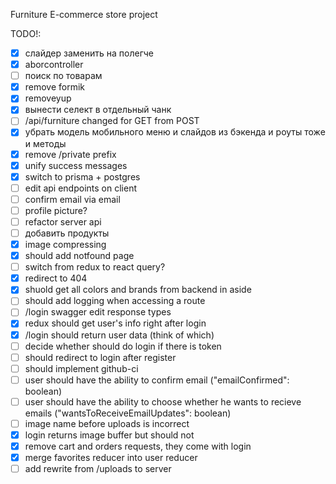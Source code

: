Furniture E-commerce store project

TODO!: 
- [x] слайдер заменить на полегче    
- [x] aborcontroller    
- [ ] поиск по товарам    
- [x] remove formik    
- [x] removeyup    
- [x] вынести селект в отдельный чанк    
- [ ] /api/furniture changed for GET from POST    
- [x] убpать модель мобильного меню и слайдов из бэкенда и роуты тоже и методы    
- [x] remove /private prefix     
- [x] unify success messages    
- [x] switch to prisma + postgres    
- [ ] edit api endpoints on client    
- [ ] confirm email via email    
- [ ] profile picture?    
- [ ] refactor server api    
- [ ] добавить продукты    
- [x] image compressing    
- [x] should add notfound page    
- [ ] switch from redux to react query?    
- [x] redirect to 404    
- [x] shuold get all colors and brands from backend in aside    
- [ ] should add logging when accessing a route    
- [ ] /login swagger edit response types    
- [x] redux should get user's info right after login    
- [x] /login should return user data (think of which)    
- [ ] decide whether should do login if there is token    
- [ ] should redirect to login after register    
- [ ] should implement github-ci    
- [ ] user should have the ability to confirm email ("emailConfirmed": boolean)
- [ ] user should have the ability to choose whether he wants to recieve emails	("wantsToReceiveEmailUpdates": boolean)
- [ ] image name before uploads is incorrect
- [x] login returns image buffer but should not
- [x] remove cart and orders requests, they come with login
- [x] merge favorites reducer into user reducer
- [ ] add rewrite from /uploads to server